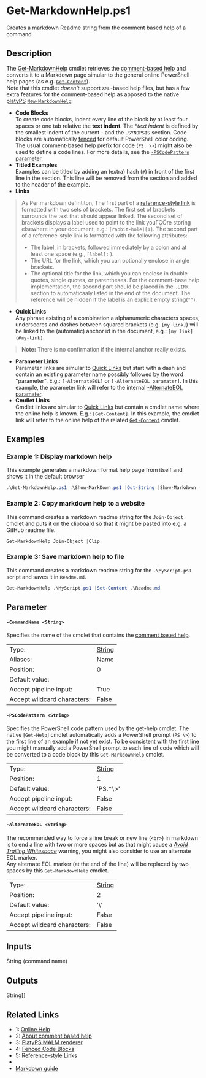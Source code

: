 # Get-MarkdownHelp.ps1
Creates a markdown Readme string from the comment based help of a command

## Description
The [Get-MarkdownHelp][1] cmdlet retrieves the [comment-based help][2] and converts it to a Markdown page
simular to the general online PowerShell help pages (as e.g. [`Get-Content`](https://go.microsoft.com/fwlink/?LinkID=2096490)).  
Note that this cmdlet *doesn't* support `XML`-based help files, but has a few extra features for the comment-based
help as apposed to the native [platyPS][3] [`New-MarkdownHelp`](https://github.com/PowerShell/platyPS/blob/master/docs/New-MarkdownHelp.md):
* **Code Blocks**  
To create code blocks, indent every line of the block by at least four spaces or one tab relative the **text indent**.
The **text indent* is defined by the smallest indent of the current - and the `.SYNOPSIS` section.
Code blocks are automatically [fenced][4] for default PowerShell color coding.  
The usual comment-based help prefix for code (`PS. \>`) might also be used to define a code lines.
For more details, see the [`-PSCodePattern` parameter](#-PSCodePattern).
* **Titled Examples**  
Examples can be titled by adding an (extra) hash (`#`) in front of the first line in the section.
This line will be removed from the section and added to the header of the example.
* **Links**  
> As Per markdown defintiton, The first part of a [reference-style link][5] is formatted with two sets of brackets.
> The first set of brackets surrounds the text that should appear linked. The second set of brackets displays
> a label used to point to the link youΓÇÖre storing elsewhere in your document, e.g.: `[rabbit-hole][1]`.
> The second part of a reference-style link is formatted with the following attributes:
> * The label, in brackets, followed immediately by a colon and at least one space (e.g., `[label]:` ).
> * The URL for the link, which you can optionally enclose in angle brackets.
> * The optional title for the link, which you can enclose in double quotes, single quotes, or parentheses.
For the comment-base help implementation, the second part should be placed in the `.LINK` section to automaticaaly
listed in the end of the document. The reference will be hidden if the label is an explicit empty string(`""`).
* **Quick Links**  
Any phrase existing of a combination a alphanumeric characters spaces, underscores and dashes between squared brackets
(e.g. `[my link]`) will be linked to the (automatic) anchor id in the document, e.g.: `[my link](#my-link)`.
> **Note:** There is no confirmation if the internal anchor really exists.
* **Parameter Links**  
Parameter links are simular to [Quick Links](#Quick-Links) but start with a dash and contain an existing parameter name possibly
followed by the word "parameter". E.g.: `[-AlternateEOL]` or `[-AlternateEOL paramater]`.
In this example, the parameter link will refer to the internal [-AlternateEOL paramater](#-AlternateEOL-paramater).
* **Cmdlet Links**  
Cmdlet links are simular to [Quick Links](#Quick-Links) but contain a cmdlet name where the online help is known. E.g.: `[Get-Content]`.
In this example, the cmdlet link will refer to the online help of the related [`Get-Content`](https://go.microsoft.com/fwlink/?LinkID=2096490) cmdlet.

## Examples
### Example 1: Display markdown help
This example generates a markdown format help page from itself and shows it in the default browser

```PowerShell
.\Get-MarkdownHelp.ps1 .\Show-MarkDown.ps1 |Out-String |Show-Markdown -UseBrowser
```
### Example 2: Copy markdown help to a website
This command creates a markdown readme string for the `Join-Object` cmdlet and puts it on the clipboard
so that it might be pasted into e.g. a GitHub readme file.

```PowerShell
Get-MarkdownHelp Join-Object |Clip
```
### Example 3: Save markdown help to file
This command creates a markdown readme string for the `.\MyScript.ps1` script and saves it in `Readme.md`.

```PowerShell
Get-MarkdownHelp .\MyScript.ps1 |Set-Content .\Readme.md
```
## Parameter
#### <a id="-commandname">**`-CommandName <String>`**</a>
Specifies the name of the cmdlet that contains the [comment based help][2].


<table>
<tr><td>Type:</td><td><a href="https://docs.microsoft.com/en-us/dotnet/api/System.String">String</a></td></tr>
<tr><td>Aliases:</td><td>Name</td></tr>
<tr><td>Position:</td><td>0</td></tr>
<tr><td>Default value:</td><td></td></tr>
<tr><td>Accept pipeline input:</td><td>True</td></tr>
<tr><td>Accept wildcard characters:</td><td>False</td></tr>
</table>

#### <a id="-pscodepattern">**`-PSCodePattern <String>`**</a>
Specifies the PowerShell code pattern used by the get-help cmdlet.
The native [`Get-Help`] cmdlet automatically adds a PowerShell prompt (`PS \>`) to the first line of an example if not yet exist.
To be consistent with the first line you might manually add a PowerShell prompt to each line of code which will be converted to
a code block by this `Get-MarkdownHelp` cmdlet.


<table>
<tr><td>Type:</td><td><a href="https://docs.microsoft.com/en-us/dotnet/api/System.String">String</a></td></tr>
<tr><td>Position:</td><td>1</td></tr>
<tr><td>Default value:</td><td>'PS.*\>'</td></tr>
<tr><td>Accept pipeline input:</td><td>False</td></tr>
<tr><td>Accept wildcard characters:</td><td>False</td></tr>
</table>

#### <a id="-alternateeol">**`-AlternateEOL <String>`**</a>
The recommended way to force a line break or new line (`<br>`) in markdown is to end a line with two or more spaces but as that
might cause a _[Avoid Trailing Whitespace][7]_ warning, you might also consider to use an alternate EOL marker.  
Any alternate EOL marker (at the end of the line) will be replaced by two spaces by this `Get-MarkdownHelp` cmdlet.


<table>
<tr><td>Type:</td><td><a href="https://docs.microsoft.com/en-us/dotnet/api/System.String">String</a></td></tr>
<tr><td>Position:</td><td>2</td></tr>
<tr><td>Default value:</td><td>'\'</td></tr>
<tr><td>Accept pipeline input:</td><td>False</td></tr>
<tr><td>Accept wildcard characters:</td><td>False</td></tr>
</table>

## Inputs
String (command name)

## Outputs
String[]

## Related Links
* 1: [Online Help][1]
* 2: [About comment based help][2]
* 3: [PlatyPS MALM renderer][3]
* 4: [Fenced Code Blocks][4]
* 5: [Reference-style Links][5]
* [7]: https://learn.microsoft.com/powershell/utility-modules/psscriptanalyzer/rules/avoidtrailingwhitespace ""
* [Markdown guide](https://www.markdownguide.org/basic-syntax/)

[1]: https://github.com/iRon7/Get-MarkdownHelp "Online Help"
[2]: https://learn.microsoft.com/powershell/module/microsoft.powershell.core/about/about_comment_based_help "About comment based help"
[3]: https://github.com/PowerShell/platyPS "PlatyPS MALM renderer"
[4]: https://www.markdownguide.org/extended-syntax/#fenced-code-blocks "Fenced Code Blocks"
[5]: https://www.markdownguide.org/basic-syntax/#reference-style-links "Reference-style Links"
